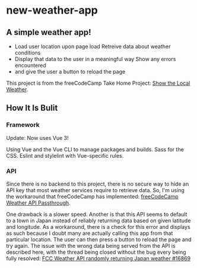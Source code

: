 # new-weather-app

## A simple weather app!

* Load user location upon page load Retreive data about weather conditions
* Display that data to the user in a meaningful way Show any errors encountered
* and give the user a button to reload the page

This project is from the freeCodeCamp Take Home Project: [Show the Local
Weather](https://www.freecodecamp.org/learn/coding-interview-prep/take-home-projects/show-the-local-weather).

## How It Is Bulit

### Framework

Update: Now uses Vue 3!

Using Vue and the Vue CLI to manage packages and builds. Sass for the CSS.
Eslint and stylelint with Vue-specific rules.

### API

Since there is no backend to this project, there is no secure way to hide an API
key that most weather services require to retrieve data. So, I'm using the
workaround that freeCodeCamp has implemented: [freeCodeCamp Weather API
Passthrough](https://fcc-weather-api.freecodecamp.repl.co/).

One drawback is a slower speed. Another is that this API seems to default to a
town in Japan instead of reliably returning data based on given latitude and
longitude.  As a workaround, there is a check for this error and displays as
such because I doubt many are actually calling this app from that particular
location. The user can then press a button to reload the page and try again. The
issue with the wrong data being served from the API is described here, with the
thread being closed without the bug every being fully resolved:
[FCC Weather API randomly returning Japan weather #16869](https://github.com/freeCodeCamp/freeCodeCamp/issues/16869)

